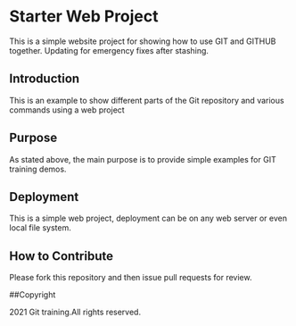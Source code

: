 # Starter Web Project

This is a simple website project for
showing how to use GIT and GITHUB together.
Updating for emergency fixes after stashing.

## Introduction

This is an example to show different parts
of the Git repository and various commands
using a web project

## Purpose

As stated above, the main purpose is to 
provide simple examples for GIT training 
demos.


## Deployment

This is a simple web project, deployment
can be on any web server or even local
file system.

## How to Contribute

Please fork this repository and then issue pull requests for
review.

##Copyright 

2021 Git training.All rights reserved.